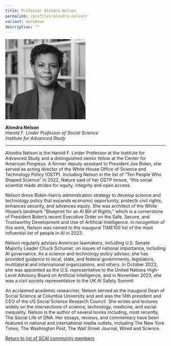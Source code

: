 ```yaml
---
title: Professor Alondra Nelson
permalink: /profiles/alondra-nelson/
variant: markdown
description: ""
---
```

<div style="width:50%"><img src="/images/People/alondra_nelson.jpeg" alt="Alondra Nelson"></div>

**Alondra Nelson**<br>*Harold F. Linder Professor of Social Science*<br>*Institute for Advanced Study*<br>

---

Alondra Nelson is the Harold F. Linder Professor at the Institute for Advanced Study and a distinguished senior fellow at the Center for American Progress. A former deputy assistant to President Joe Biden, she served as acting director of the White House Office of Science and Technology Policy (OSTP). Including Nelson in the list of “Ten People Who Shaped Science” in 2022, Nature said of her OSTP tenure, “this social scientist made strides for equity, integrity and open access.
 
Nelson drove Biden-Harris administration strategy to develop science and technology policy that expands economic opportunity, protects civil rights, enhances security, and advances equity. She was architect of the White House’s landmark “Blueprint for an AI Bill of Rights,” which is a cornerstone of President Biden’s recent Executive Order on the Safe, Secure, and Trustworthy Development and Use of Artificial Intelligence. In recognition of this work, Nelson was named to the inaugural TIME100 list of the most influential list of people in AI in 2023.

Nelson regularly advises American lawmakers, including U.S. Senate Majority Leader Chuck Schumer, on issues of national importance, including AI governance. As a science and technology policy advisor, she has provided guidance to local, state, and federal governments, legislators, multilateral and international organizations, and others. In October 2023, she was appointed as the U.S. representative to the United Nations High-Level Advisory Board on Artificial Intelligence, and in November 2023, she was a civil society representative to the UK AI Safety Summit.

An acclaimed academic researcher, Nelson served as the inaugural Dean of Social Science at Columbia University and and was the 14th president and CEO of the US Social Science Research Council. She writes and lectures widely on the intersections of science, technology, medicine, and social inequality. Nelson is the author of several books including, most recently, The Social Life of DNA. Her essays, reviews, and commentary have been featured in national and international media outlets, including The New York Times, The Washington Post, The Wall Street Journal, Wired and Science.

[Return to list of SCAI community members](/community)